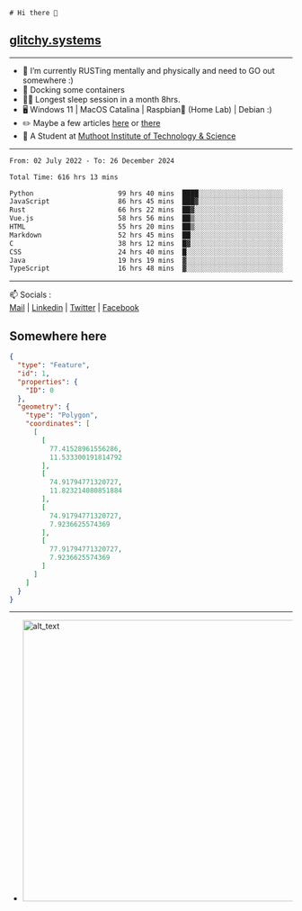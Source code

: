 ```
# Hi there 👋
```
## [glitchy.systems](https://glitchy.systems)
---

- 🌱 I’m currently RUSTing mentally and physically and need to GO out somewhere :)
- 🐋 Docking some containers
- 😶‍🌫️ Longest sleep session in a month 8hrs.
- 🖥️ Windows 11 | MacOS Catalina | Raspbian🥧 (Home Lab) | Debian :)
- ✏️ Maybe a few articles [here](https://medium.com/@advaithnarayanan8) or [there](https://medium.com/@advaithnarayanan8)
- 📑 A Student at [Muthoot Institute of Technology & Science](https://mgmits.ac.in/)



---

<!--START_SECTION:waka-->

```txt
From: 02 July 2022 - To: 26 December 2024

Total Time: 616 hrs 13 mins

Python                     99 hrs 40 mins  ████░░░░░░░░░░░░░░░░░░░░░   16.17 %
JavaScript                 86 hrs 45 mins  ███▓░░░░░░░░░░░░░░░░░░░░░   14.08 %
Rust                       66 hrs 22 mins  ██▓░░░░░░░░░░░░░░░░░░░░░░   10.77 %
Vue.js                     58 hrs 56 mins  ██▒░░░░░░░░░░░░░░░░░░░░░░   09.57 %
HTML                       55 hrs 20 mins  ██▒░░░░░░░░░░░░░░░░░░░░░░   08.98 %
Markdown                   52 hrs 45 mins  ██░░░░░░░░░░░░░░░░░░░░░░░   08.56 %
C                          38 hrs 12 mins  █▓░░░░░░░░░░░░░░░░░░░░░░░   06.20 %
CSS                        24 hrs 40 mins  █░░░░░░░░░░░░░░░░░░░░░░░░   04.01 %
Java                       19 hrs 19 mins  ▓░░░░░░░░░░░░░░░░░░░░░░░░   03.14 %
TypeScript                 16 hrs 48 mins  ▓░░░░░░░░░░░░░░░░░░░░░░░░   02.73 %
```

<!--END_SECTION:waka-->

---

📫 Socials :<br>
[Mail](mailto:advaith@glitchy.systems) | [Linkedin](https://www.linkedin.com/in/advaith-narayanan-a72152214/) | [Twitter](https://twitter.com/advaithnarayan) | [Facebook](https://screenmessage.com/qinq)

## Somewhere here

```geojson
{
  "type": "Feature",
  "id": 1,
  "properties": {
    "ID": 0
  },
  "geometry": {
    "type": "Polygon",
    "coordinates": [
      [
        [
          77.41528961556286,
          11.533300191814792
        ],
        [
          74.91794771320727,
          11.823214080851884
        ],
        [
          74.91794771320727,
          7.9236625574369
        ],
        [
          77.91794771320727,
          7.9236625574369
        ]
      ]
    ]
  }
}
```


--- 
- [<img alt="alt_text" width="500px" src="https://valid.x86.fr/cache/banner/xv24bv-6.png" />](https://valid.x86.fr/xv24bv)


